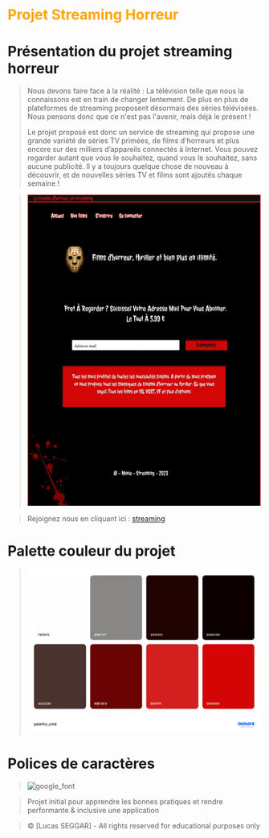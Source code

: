 # <font color="orange">Projet Streaming Horreur</font>

# Présentation du projet streaming horreur
> Nous devons faire face à la réalité : La télévision telle que nous la connaissons est en train de changer lentement. De plus en plus de plateformes de streaming proposent désormais des séries télévisées. Nous pensons donc que ce n'est pas l'avenir, mais déjà le présent ! 
>
> Le projet proposé est donc un service de streaming qui propose une grande variété de séries TV primées, de films d'horreurs et plus encore sur des milliers d’appareils connectés à Internet. Vous pouvez regarder autant que vous le souhaitez, quand vous le souhaitez, sans aucune publicité. Il y a toujours quelque chose de nouveau à découvrir, et de nouvelles séries TV et films sont ajoutés chaque semaine !

>![Accueil](./asset/Accueiltest.jpg)

>Rejoignez nous en cliquant ici : [streaming](https://lusegar.github.io/Proj-cin-/index.html)

# Palette couleur du projet

>![Palette_couleur](./asset/palette_cine_page-0001.jpg)

# Polices de caractères

>![google_font](./asset/font_ciné.jpg)

>Projet initial pour apprendre les bonnes pratiques et rendre performante &amp; inclusive une application

> &copy;  [Lucas SEGGAR] - All rights reserved for educational purposes only
